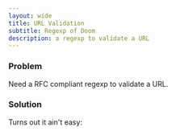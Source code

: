 ```yaml
---
layout: wide
title: URL Validation
subtitle: Regexp of Doom
description: a regexp to validate a URL
---
```


### Problem

Need a RFC compliant regexp to validate a URL.

### Solution

Turns out it ain't easy:

<script src="https://gist.github.com/maciakl/3666289.js"></script>

